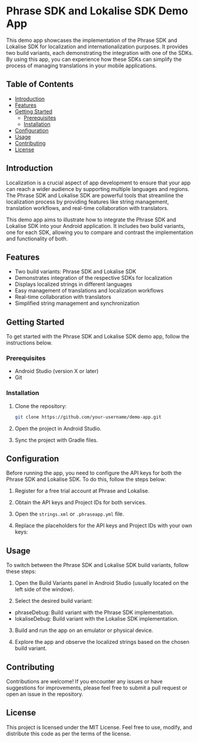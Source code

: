 # Phrase SDK and Lokalise SDK Demo App

This demo app showcases the implementation of the Phrase SDK and Lokalise SDK for localization and internationalization purposes. It provides two build variants, each demonstrating the integration with one of the SDKs. By using this app, you can experience how these SDKs can simplify the process of managing translations in your mobile applications.

## Table of Contents

- [Introduction](#introduction)
- [Features](#features)
- [Getting Started](#getting-started)
    - [Prerequisites](#prerequisites)
    - [Installation](#installation)
- [Configuration](#configuration)
- [Usage](#usage)
- [Contributing](#contributing)
- [License](#license)

## Introduction

Localization is a crucial aspect of app development to ensure that your app can reach a wider audience by supporting multiple languages and regions. The Phrase SDK and Lokalise SDK are powerful tools that streamline the localization process by providing features like string management, translation workflows, and real-time collaboration with translators.

This demo app aims to illustrate how to integrate the Phrase SDK and Lokalise SDK into your Android application. It includes two build variants, one for each SDK, allowing you to compare and contrast the implementation and functionality of both.

## Features

- Two build variants: Phrase SDK and Lokalise SDK
- Demonstrates integration of the respective SDKs for localization
- Displays localized strings in different languages
- Easy management of translations and localization workflows
- Real-time collaboration with translators
- Simplified string management and synchronization

## Getting Started

To get started with the Phrase SDK and Lokalise SDK demo app, follow the instructions below.

### Prerequisites

- Android Studio (version X or later)
- Git

### Installation

1. Clone the repository:

   ```bash
   git clone https://github.com/your-username/demo-app.git
   ```

2. Open the project in Android Studio. 
3. Sync the project with Gradle files.

## Configuration

Before running the app, you need to configure the API keys for both the Phrase SDK and Lokalise SDK. To do this, follow the steps below:

1. Register for a free trial account at Phrase and Lokalise.

2. Obtain the API keys and Project IDs for both services.

3. Open the `strings.xml` or `.phraseapp.yml` file.

4. Replace the placeholders for the API keys and Project IDs with your own keys:

## Usage

To switch between the Phrase SDK and Lokalise SDK build variants, follow these steps:

1. Open the Build Variants panel in Android Studio (usually located on the left side of the window).

2. Select the desired build variant:

  - phraseDebug: Build variant with the Phrase SDK implementation.
  - lokaliseDebug: Build variant with the Lokalise SDK implementation.

3. Build and run the app on an emulator or physical device.

4. Explore the app and observe the localized strings based on the chosen build variant.

## Contributing
Contributions are welcome! If you encounter any issues or have suggestions for improvements, please feel free to submit a pull request or open an issue in the repository.

## License
This project is licensed under the MIT License. Feel free to use, modify, and distribute this code as per the terms of the license.